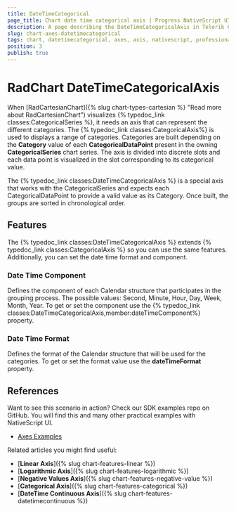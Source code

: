 ```yaml
---
title: DateTimeCategorical
page_title: Chart date time categorical axis | Progress NativeScript UI Documentation
description: A page describing the DateTimeCategoricalAxis in Telerik Chart for NativeScript. This article explains the most important things you need to know before using DateTimeCategorical axis.
slug: chart-axes-datetimecategorical
tags: chart, datetimecategorical, axes, axis, nativescript, professional, ui
position: 3
publish: true
---
```


# RadChart DateTimeCategoricalAxis

When [RadCartesianChart]({% slug chart-types-cartesian %} "Read more about RadCartesianChart") visualizes {% typedoc_link classes:CategoricalSeries %}, it needs an axis that can represent the different categories. The {% typedoc_link classes:CategoricalAxis%} is used to displays a range of categories. Categories are built depending on the **Category** value of each **CategoricalDataPoint** present in the owning **CategoricalSeries** chart series. The axis is divided into discrete slots and each data point is visualized in the slot corresponding to its categorical value.

The {% typedoc_link classes:DateTimeCategoricalAxis %} is a special axis that works with the CategoricalSeries and expects each CategoricalDataPoint to provide a valid  value as its Category. Once built, the groups are sorted in chronological order.

## Features

The {% typedoc_link classes:DateTimeCategoricalAxis %} extends {% typedoc_link classes:CategoricalAxis %} so you can use the same features. Additionally, you can set the date time format and component.

### Date Time Component

Defines the component of each Calendar structure that participates in the grouping process. The possible values: Second, Minute, Hour, Day, Week, Month, Year. To get or set the component use the {% typedoc_link classes:DateTimeCategoricalAxis,member:dateTimeComponent%} property.

### Date Time Format

Defines the format of the Calendar structure that will be used for the categories. To get or set the format value use the **dateTimeFormat** property.

## References
Want to see this scenario in action?
Check our SDK examples repo on GitHub. You will find this and many other practical examples with NativeScript UI.

* [Axes Examples](https://github.com/telerik/nativescript-ui-samples/tree/master/chart/app/examples/axes)

Related articles you might find useful:

* [**Linear Axis**]({% slug chart-features-linear %})
* [**Logarithmic Axis**]({% slug chart-features-logarithmic %})
* [**Negative Values Axis**]({% slug chart-features-negative-value %})
* [**Categorical Axis**]({% slug chart-features-categorical %})
* [**DateTime Continuous Axis**]({% slug chart-features-datetimecontinuous %})